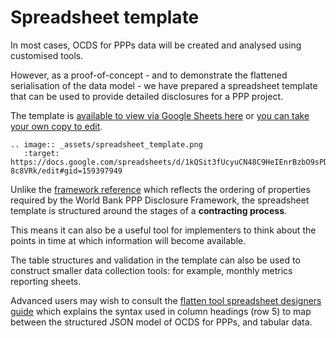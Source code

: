 # Spreadsheet template

In most cases, OCDS for PPPs data will be created and analysed using customised tools. 

However, as a proof-of-concept - and to demonstrate the flattened serialisation of the data model - we have prepared a spreadsheet template that can be used to provide detailed disclosures for a PPP project. 

The template is [available to view via Google Sheets here](https://docs.google.com/spreadsheets/d/1kQSit3fUcyuCN48C9HeIEnrBzbO9sPDj2NUS-8c8VRk/edit#gid=159397949) or [you can take your own copy to edit](https://docs.google.com/spreadsheets/d/1kQSit3fUcyuCN48C9HeIEnrBzbO9sPDj2NUS-8c8VRk/copy). 

```eval_rst
.. image:: _assets/spreadsheet_template.png
   :target: https://docs.google.com/spreadsheets/d/1kQSit3fUcyuCN48C9HeIEnrBzbO9sPDj2NUS-8c8VRk/edit#gid=159397949
```

Unlike the [framework reference](framework.md) which reflects the ordering of properties required by the World Bank PPP Disclosure Framework, the spreadsheet template is structured around the stages of a **contracting process**. 

This means it can also be a useful tool for implementers to think about the points in time at which information will become available. 

The table structures and validation in the template can also be used to construct smaller data collection tools: for example, monthly metrics reporting sheets. 

Advanced users may wish to consult the [flatten tool spreadsheet designers guide](http://flatten-tool.readthedocs.io/en/latest/unflatten/) which explains the syntax used in column headings (row 5) to map between the structured JSON model of OCDS for PPPs, and tabular data. 
